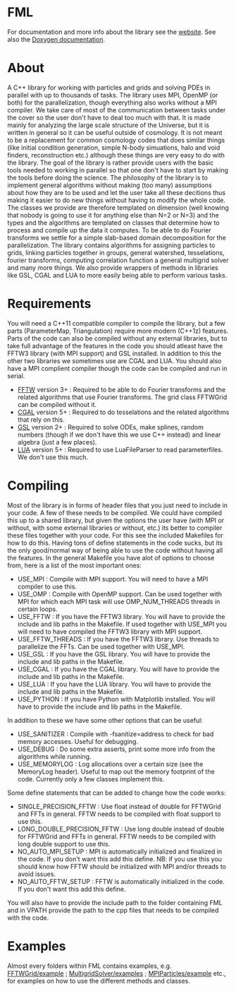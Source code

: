 # FML

For documentation and more info about the library see the [website](https://fml.wintherscoming.no/). See also the [Doxygen documentation](https://fml.wintherscoming.no/doxygen/).

# About
A C++ library for working with particles and grids and solving PDEs in parallel with up to thousands of tasks. The library uses MPI, OpenMP (or both) for the parallelization, though everything also works without a MPI compiler. We take care of most of the communication between tasks under the cover so the user don't have to deal too much with that. It is made mainly for analyzing the large scale structure of the Universe, but it is written in general so it can be useful outside of cosmology. It is not meant to be a replacement for common cosmology codes that does similar things (like initial condition generation, simple N-body simuations, halo and void finders, reconstruction etc.) although these things are very easy to do with the library. The goal of the library is rather provide users with the basic tools needed to working in parallel so that one don't have to start by making the tools before doing the science. The philosophy of the library is to implement general algorithms without making (too many) assumptions about how they are to be used and let the user take all these decitions thus making it easier to do new things without having to modify the whole code. The classes we provide are therefore templated on dimension (well knowing that nobody is going to use it for anything else than N=2 or N=3) and the types and the algorithms are templated on classes that determine how to process and compile up the data it computes. To be able to do Fourier transforms we settle for a simple slab-based domain decomposition for the parallelization. The library contains algorithms for assigning particles to grids, linking particles together in groups, general watershed, tesselations, fourier transforms, computing correlation function a general multigrid solver and many more things. We also provide wrappers of methods in libraries like GSL, CGAL and LUA to more easily being able to perform various tasks.

# Requirements
You will need a C++11 compatible compiler to compile the library, but a few parts (ParameterMap, Triangulation) require more modern (C++1z) features. Parts of the code can also be compiled without any external libraries, but to take full advantage of the features in the code you should atleast have the FFTW3 library (with MPI support) and GSL installed. In addition to this the other two libraries we sometimes use are CGAL and LUA. You should also have a MPI complient compiler though the code can be compiled and run in serial.

 - [FFTW](http://www.fftw.org/download.html) version 3+ : Required to be able to do Fourier transforms and the related algorithms that use Fourier transforms. The grid class FFTWGrid can be compiled without it.
 - [CGAL](https://www.cgal.org/download.html) version 5+ : Required to do tesselations and the related algorithms that rely on this.
 - [GSL](https://www.gnu.org/software/gsl/) version 2+ : Required to solve ODEs, make splines, random numbers (though if we don't have this we use C++ <random> instead) and linear algebra (just a few places).
 - [LUA](https://www.lua.org/download.html) version 5+ : Required to use LuaFileParser to read parameterfiles. We don't use this much.

# Compiling

Most of the library is in forms of header files that you just need to include in your code. A few of these needs to be compiled. We could have compiled this up to a shared library, but given the options the user have (with MPI or without, with some external libraries or without, etc.) its better to compiler these files together with your code. For this see the included Makefiles for how to do this. Having tons of define statements in the code sucks, but its the only good/normal way of being able to use the code without having all the features. In the general Makefile you have alot of options to choose from, here is a list of the most important ones:

 - USE\_MPI : Compile with MPI support. You will need to have a MPI compiler to use this.
 - USE\_OMP : Compile with OpenMP support. Can be used together with MPI for which each MPI task will use OMP\_NUM\_THREADS threads in certain loops.
 - USE\_FFTW : If you have the FFTW3 library. You will have to provide the include and lib paths in the Makefile. If used together with USE\_MPI you will need to have compiled the FFTW3 library with MPI support.
 - USE\_FFTW\_THREADS : If you have the FFTW3 library. Use threads to parallelize the FFTs. Can be used together with USE\_MPI.
 - USE\_GSL : If you have the GSL library. You will have to provide the include and lib paths in the Makefile.
 - USE\_CGAL : If you have the CGAL library. You will have to provide the include and lib paths in the Makefile.
 - USE\_LUA : If you have the LUA library. You will have to provide the include and lib paths in the Makefile.
 - USE\_PYTHON : If you have Python with Matplotlib installed. You will have to provide the include and lib paths in the Makefile.

In addition to these we have some other options that can be useful:

 - USE\_SANITIZER : Compile with -fsanitize=address to check for bad memory accesses. Useful for debugging.
 - USE\_DEBUG : Do some extra asserts, print some more info from the algorithms while running.
 - USE\_MEMORYLOG : Log allocations over a certain size (see the MemoryLog header). Useful to map out the memory footprint of the code. Currently only a few classes implement this.

Some define statements that can be added to change how the code works:

 - SINGLE\_PRECISION\_FFTW : Use float instead of double for FFTWGrid and FFTs in general. FFTW needs to be compiled with float support to use this.
 - LONG\_DOUBLE\_PRECISION\_FFTW : Use long double instead of double for FFTWGrid and FFTs in general. FFTW needs to be compiled with long double support to use this.
 - NO\_AUTO\_MPI\_SETUP : MPI is automatically initialized and finalized in the code. If you don't want this add this define. NB: if you use this you should know how FFTW should be initialized with MPI and/or threads to avoid issues.
 - NO\_AUTO\_FFTW\_SETUP : FFTW is automatically initialized in the code. If you don't want this add this define.

You will also have to provide the include path to the folder containing FML and in VPATH provide the path to the cpp files that needs to be compiled with the code.

# Examples

Almost every folders within FML contains examples, e.g. [FFTWGrid/example](FML/FFTWGrid/example) ; [MultigridSolver/examples](FML/MultigridSolver/examples) ; [MPIParticles/example](FM/MPIParticles/example) etc., for examples on how to use the different methods and classes. 
